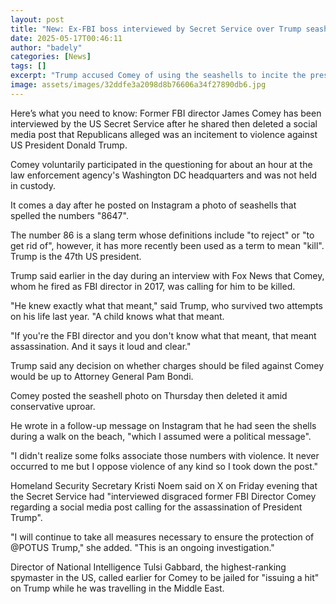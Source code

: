 ```yaml
---
layout: post
title: "New: Ex-FBI boss interviewed by Secret Service over Trump seashell post"
date: 2025-05-17T00:46:11
author: "badely"
categories: [News]
tags: []
excerpt: "Trump accused Comey of using the seashells to incite the president's assassination 'loud and clear'."
image: assets/images/32ddfe3a2098d8b76606a34f27890db6.jpg
---
```


Here’s what you need to know: Former FBI director James Comey has been interviewed by the US Secret Service after he shared then deleted a social media post that Republicans alleged was an incitement to violence against US President Donald Trump.

Comey voluntarily participated in the questioning for about an hour at the law enforcement agency's Washington DC headquarters and was not held in custody. 

It comes a day after he posted on Instagram a photo of seashells that spelled the numbers "8647".

The number 86 is a slang term whose definitions include "to reject" or "to get rid of", however, it has more recently been used as a term to mean "kill". Trump is the 47th US president.

Trump said earlier in the day during an interview with Fox News that Comey, whom he fired as FBI director in 2017, was calling for him to be killed.

"He knew exactly what that meant," said Trump, who survived two attempts on his life last year. "A child knows what that meant. 

"If you're the FBI director and you don't know what that meant, that meant assassination. And it says it loud and clear."

Trump said any decision on whether charges should be filed against Comey would be up to Attorney General Pam Bondi.

Comey posted the seashell photo on Thursday then deleted it amid conservative uproar. 

He wrote in a follow-up message on Instagram that he had seen the shells during a walk on the beach, "which I assumed were a political message".

"I didn't realize some folks associate those numbers with violence. It never occurred to me but I oppose violence of any kind so I took down the post."

Homeland Security Secretary Kristi Noem said on X on Friday evening that the Secret Service had "interviewed disgraced former FBI Director Comey regarding a social media post calling for the assassination of President Trump".

"I will continue to take all measures necessary to ensure the protection of @POTUS Trump," she added. "This is an ongoing investigation."

Director of National Intelligence Tulsi Gabbard, the highest-ranking spymaster in the US, called earlier for Comey to be jailed for "issuing a hit" on Trump while he was travelling in the Middle East.

